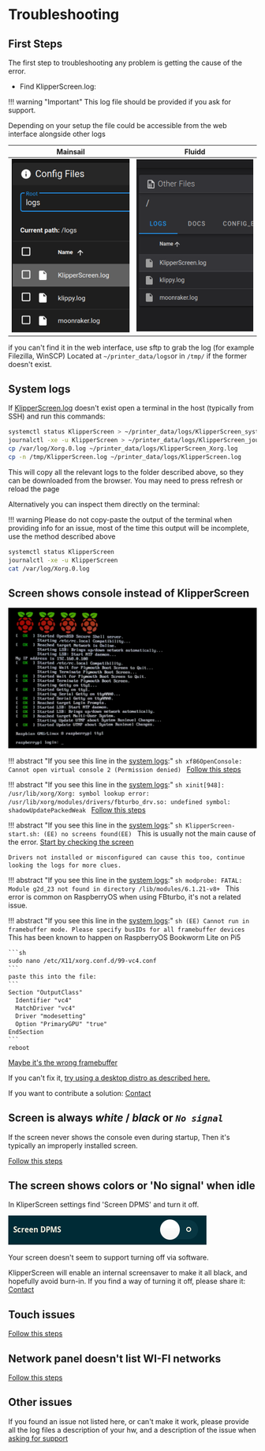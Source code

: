 
# Troubleshooting

## First Steps

The first step to troubleshooting any problem is getting the cause of the error.

* Find KlipperScreen.log:

!!! warning "Important"
    This log file should be provided if you ask for support.

Depending on your setup the file could be accessible from the web interface alongside other logs

|                        Mainsail                         |                       Fluidd                        |
|:-------------------------------------------------------:|:---------------------------------------------------:|
| ![mainsail_logs](img/troubleshooting/logs_mainsail.png) | ![fluidd_logs](img/troubleshooting/logs_fluidd.png) |

if you can't find it in the web interface, use sftp to grab the log (for example Filezilla, WinSCP)
Located at `~/printer_data/logs`or in `/tmp/` if the former doesn't exist.

## System logs

If [KlipperScreen.log](#first-steps) doesn't exist open a terminal in the host (typically from SSH) and
run this commands:

```sh
systemctl status KlipperScreen > ~/printer_data/logs/KlipperScreen_systemctl.log
journalctl -xe -u KlipperScreen > ~/printer_data/logs/KlipperScreen_journalctl.log
cp /var/log/Xorg.0.log ~/printer_data/logs/KlipperScreen_Xorg.log
cp -n /tmp/KlipperScreen.log ~/printer_data/logs/KlipperScreen.log
```

This will copy all the relevant logs to the folder described above, so they can be downloaded from the browser.
You may need to press refresh or reload the page


Alternatively you can inspect them directly on the terminal:

!!! warning
    Please do not copy-paste the output of the terminal when providing info for an issue,
    most of the time this output will be incomplete, use the method described above

```sh
systemctl status KlipperScreen
journalctl -xe -u KlipperScreen
cat /var/log/Xorg.0.log
```


## Screen shows console instead of KlipperScreen

![boot](img/troubleshooting/boot.png)



!!! abstract "If you see this line in the [system logs](#system-logs):"
    ```sh
    xf86OpenConsole: Cannot open virtual console 2 (Permission denied)
    ```
    [Follow this steps](Troubleshooting/VC_ERROR.md)

!!! abstract "If you see this line in the [system logs](#system-logs):"
    ```sh
    xinit[948]: /usr/lib/xorg/Xorg: symbol lookup error: /usr/lib/xorg/modules/drivers/fbturbo_drv.so: undefined symbol: shadowUpdatePackedWeak
    ```
    [Follow this steps](Troubleshooting/FBturbo.md)

!!! abstract "If you see this line in the [system logs](#system-logs):"
    ```sh
    KlipperScreen-start.sh: (EE) no screens found(EE)
    ```
    This is usually not the main cause of the error. [Start by checking the screen](Troubleshooting/Physical_Install.md)

    Drivers not installed or misconfigured can cause this too, continue looking the logs for more clues.

!!! abstract "If you see this line in the [system logs](#system-logs):"
    ```sh
    modprobe: FATAL: Module g2d_23 not found in directory /lib/modules/6.1.21-v8+
    ```
    This error is common on RaspberryOS when using FBturbo, it's not a related issue.

!!! abstract "If you see this line in the [system logs](#system-logs):"
    ```sh
    (EE) Cannot run in framebuffer mode. Please specify busIDs for all framebuffer devices
    ```
    This has been known to happen on RaspberryOS Bookworm Lite on Pi5

    ```sh
    sudo nano /etc/X11/xorg.conf.d/99-vc4.conf
    ```
    paste this into the file:
    ```
    Section "OutputClass"
      Identifier "vc4"
      MatchDriver "vc4"
      Driver "modesetting"
      Option "PrimaryGPU" "true"
    EndSection
    ```
    reboot


[Maybe it's the wrong framebuffer](Troubleshooting/Framebuffer.md)

If you can't fix it, [try using a desktop distro as described here.](Troubleshooting/Last_resort.md)

If you want to contribute a solution: [Contact](Contact.md)

## Screen is always ***white*** / ***black*** or ***`No signal`***

If the screen never shows the console even during startup, Then it's typically an improperly installed screen.

[Follow this steps](Troubleshooting/Physical_Install.md)


## The screen shows colors or 'No signal' when idle

In KliperScreen settings find 'Screen DPMS' and turn it off.

![dpms](img/troubleshooting/dpms.gif)

Your screen doesn't seem to support turning off via software.

KlipperScreen will enable an internal screensaver to make it all black, and hopefully avoid burn-in.
If you find a way of turning it off, please share it: [Contact](Contact.md)

## Touch issues

[Follow this steps](Troubleshooting/Touch_issues.md)

## Network panel doesn't list WI-FI networks

[Follow this steps](Troubleshooting/Network.md)

## Other issues

If you found an issue not listed here, or can't make it work, please provide all the log files
a description of your hw, and a description of the issue when [asking for support](Contact.md)
